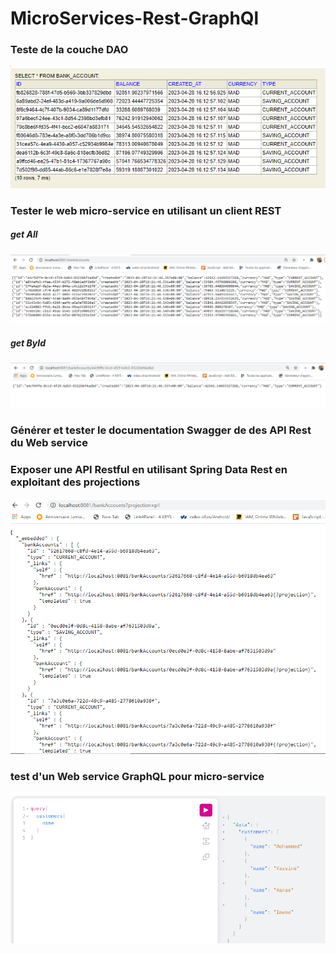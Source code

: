 # MicroServices-Rest-GraphQl

<h3>Teste de la couche DAO</h3>
<img src="captures/testDaoCouche.PNG">
<h3>Tester le web micro-service en utilisant un client REST</h3>
<h5>get All</h5>
<img src="captures/bankAccountsRest.PNG">
<h5>get ById</h5>
<img src="captures/bankAccountsIdRest.PNG">
<h3>Générer et tester le documentation Swagger de des API Rest du Web service</h3>
<h3>Exposer une API Restful en utilisant Spring Data Rest en exploitant des projections</h3>
<img src="captures/projection.PNG">
<h3>test d'un Web service GraphQL pour micro-service </h3>
<img src="captures/graphQl.PNG">

